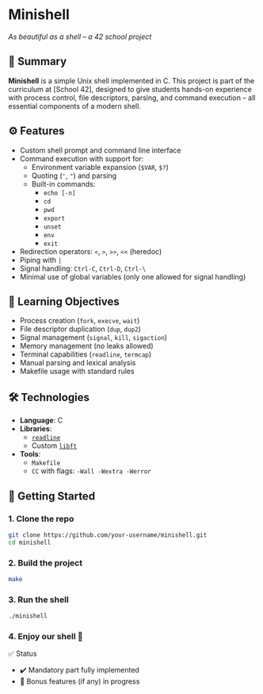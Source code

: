 # Minishell  
*As beautiful as a shell – a 42 school project*

## 📌 Summary

**Minishell** is a simple Unix shell implemented in C. This project is part of the curriculum at [School 42], designed to give students hands-on experience with process control, file descriptors, parsing, and command execution – all essential components of a modern shell.

## ⚙️ Features

- Custom shell prompt and command line interface  
- Command execution with support for:
  - Environment variable expansion (`$VAR`, `$?`)
  - Quoting (`'`, `"`) and parsing
  - Built-in commands:  
    - `echo [-n]`  
    - `cd`  
    - `pwd`  
    - `export`  
    - `unset`  
    - `env`  
    - `exit`
- Redirection operators: `<`, `>`, `>>`, `<<` (heredoc)
- Piping with `|`
- Signal handling: `Ctrl-C`, `Ctrl-D`, `Ctrl-\`
- Minimal use of global variables (only one allowed for signal handling)

## 🧠 Learning Objectives

- Process creation (`fork`, `execve`, `wait`)
- File descriptor duplication (`dup`, `dup2`)
- Signal management (`signal`, `kill`, `sigaction`)
- Memory management (no leaks allowed)
- Terminal capabilities (`readline`, `termcap`)
- Manual parsing and lexical analysis
- Makefile usage with standard rules

## 🛠️ Technologies

- **Language**: C  
- **Libraries**:  
  - [`readline`](https://tiswww.case.edu/php/chet/readline/rltop.html)  
  - Custom [`libft`](https://github.com/Stacy314/libft)  
- **Tools**:  
  - `Makefile`  
  - `CC` with flags: `-Wall -Wextra -Werror`

## 🚀 Getting Started

### 1. Clone the repo
```bash
git clone https://github.com/your-username/minishell.git
cd minishell
```
### 2. Build the project
```bash
make
```

### 3. Run the shell
```bash
./minishell
```

### 4. Enjoy our shell 👾

✅ Status
- ✔️ Mandatory part fully implemented
- 🔧 Bonus features (if any) in progress
